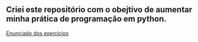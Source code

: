 Criei este repositório com o obejtivo de aumentar minha prática de programação em python. 
--
<a href="https://wiki.python.org.br/ListaDeExercicios">Enunciado dos exercícios</a>
